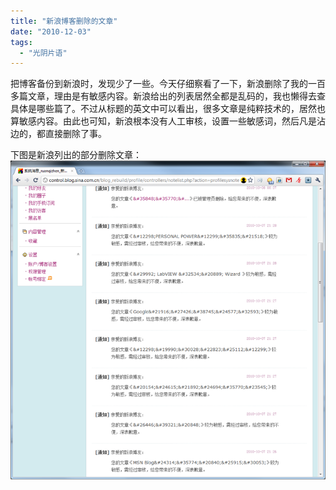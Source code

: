 ```yaml
---
title: "新浪博客删除的文章"
date: "2010-12-03"
tags: 
  - "光阴片语"
---
```


把博客备份到新浪时，发现少了一些。今天仔细察看了一下，新浪删除了我的一百多篇文章，理由是有敏感内容。新浪给出的列表居然全都是乱码的，我也懒得去查具体是哪些篇了。不过从标题的英文中可以看出，很多文章是纯粹技术的，居然也算敏感内容。由此也可知，新浪根本没有人工审核，设置一些敏感词，然后凡是沾边的，都直接删除了事。

下图是新浪列出的部分删除文章：  
![image](images/image.png "image")
